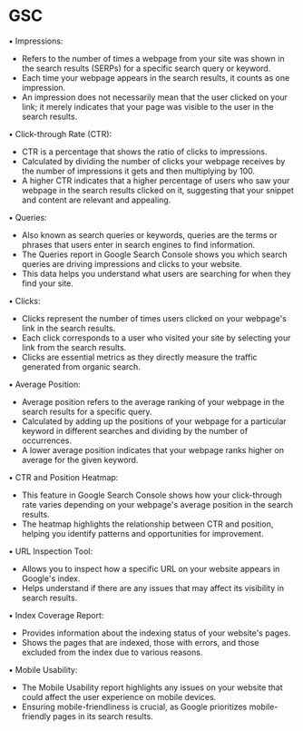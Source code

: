 # GSC

• Impressions:
  - Refers to the number of times a webpage from your site was shown in the search results (SERPs) for a specific search query or keyword.
  - Each time your webpage appears in the search results, it counts as one impression.
  - An impression does not necessarily mean that the user clicked on your link; it merely indicates that your page was visible to the user in the search results.

• Click-through Rate (CTR):
  - CTR is a percentage that shows the ratio of clicks to impressions.
  - Calculated by dividing the number of clicks your webpage receives by the number of impressions it gets and then multiplying by 100.
  - A higher CTR indicates that a higher percentage of users who saw your webpage in the search results clicked on it, suggesting that your snippet and content are relevant and appealing.

• Queries:
  - Also known as search queries or keywords, queries are the terms or phrases that users enter in search engines to find information.
  - The Queries report in Google Search Console shows you which search queries are driving impressions and clicks to your website.
  - This data helps you understand what users are searching for when they find your site.

• Clicks:
  - Clicks represent the number of times users clicked on your webpage's link in the search results.
  - Each click corresponds to a user who visited your site by selecting your link from the search results.
  - Clicks are essential metrics as they directly measure the traffic generated from organic search.

• Average Position:
  - Average position refers to the average ranking of your webpage in the search results for a specific query.
  - Calculated by adding up the positions of your webpage for a particular keyword in different searches and dividing by the number of occurrences.
  - A lower average position indicates that your webpage ranks higher on average for the given keyword.

• CTR and Position Heatmap:
  - This feature in Google Search Console shows how your click-through rate varies depending on your webpage's average position in the search results.
  - The heatmap highlights the relationship between CTR and position, helping you identify patterns and opportunities for improvement.

• URL Inspection Tool:
  - Allows you to inspect how a specific URL on your website appears in Google's index.
  - Helps understand if there are any issues that may affect its visibility in search results.

• Index Coverage Report:
  - Provides information about the indexing status of your website's pages.
  - Shows the pages that are indexed, those with errors, and those excluded from the index due to various reasons.

• Mobile Usability:
  - The Mobile Usability report highlights any issues on your website that could affect the user experience on mobile devices.
  - Ensuring mobile-friendliness is crucial, as Google prioritizes mobile-friendly pages in its search results.
